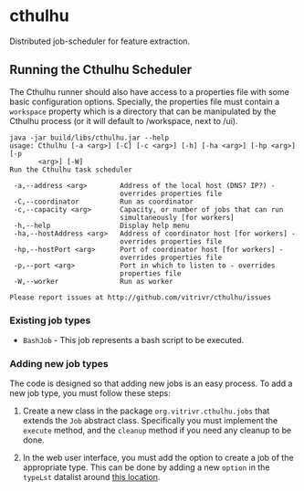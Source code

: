 # cthulhu
Distributed job-scheduler for feature extraction.

## Running the Cthulhu Scheduler
The Cthulhu runner should also have access to a properties file with some basic configuration options. Specially,
the properties file must contain a `workspace` property which is a directory that can be manipulated by the Cthulhu
process (or it will default to /workspace, next to /ui).

```
java -jar build/libs/cthulhu.jar --help
usage: Cthulhu [-a <arg>] [-C] [-c <arg>] [-h] [-ha <arg>] [-hp <arg>] [-p
       <arg>] [-W]
Run the Cthulhu task scheduler

 -a,--address <arg>        Address of the local host (DNS? IP?) -
                           overrides properties file
 -C,--coordinator          Run as coordinator
 -c,--capacity <arg>       Capacity, or number of jobs that can run
                           simultaneously [for workers]
 -h,--help                 Display help menu
 -ha,--hostAddress <arg>   Address of coordinator host [for workers] -
                           overrides properties file
 -hp,--hostPort <arg>      Port of coordinator host [for workers] -
                           overrides properties file
 -p,--port <arg>           Port in which to listen to - overrides
                           properties file
 -W,--worker               Run as worker

Please report issues at http://github.com/vitrivr/cthulhu/issues
```

### Existing job types

* `BashJob` - This job represents a bash script to be executed.

### Adding new job types
The code is designed so that adding new jobs is an easy process. To add a new job type, you must follow these steps:

1. Create a new class in the package `org.vitrivr.cthulhu.jobs` that extends the `Job` abstract class. Specifically
you must implement the `execute` method, and the `cleanup` method if you need any cleanup to be done.

2. In the web user interface, you must add the option to create a job of the appropriate type. This can be done by
adding a new `option` in the `typeLst` datalist around [this location](https://github.com/vitrivr/cthulhu/blob/master/resources/ui/index.html#L117).
